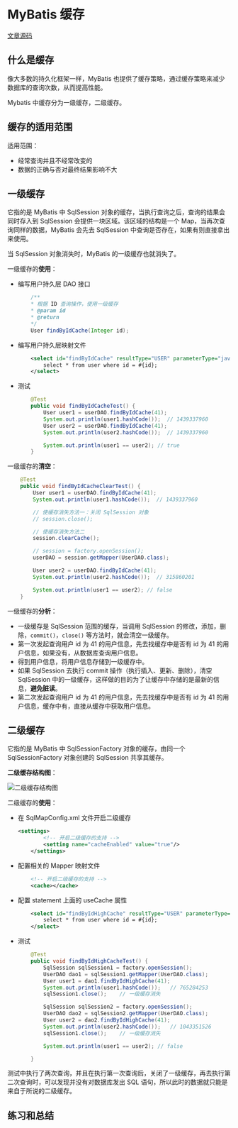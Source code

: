 # MyBatis 缓存

[文章源码](https://github.com/parzulpan/demo/tree/main/MyBatis/src/MyBatisCRUD)

## 什么是缓存

像大多数的持久化框架一样，MyBatis 也提供了缓存策略，通过缓存策略来减少数据库的查询次数，从而提高性能。

Mybatis 中缓存分为一级缓存，二级缓存。

## 缓存的适用范围

适用范围：

* 经常查询并且不经常改变的
* 数据的正确与否对最终结果影响不大

## 一级缓存

它指的是 MyBatis 中 SqlSession 对象的缓存，当执行查询之后，查询的结果会同时存入到 SqlSession 会提供一块区域。该区域的结构是一个 Map，当再次查询同样的数据，MyBatis 会先去 SqlSession 中查询是否存在，如果有则直接拿出来使用。

当 SqlSession 对象消失时，MyBatis 的一级缓存也就消失了。

一级缓存的**使用**：

* 编写用户持久层 DAO 接口

    ```java
        /**
        * 根据 ID 查询操作，使用一级缓存
        * @param id
        * @return
        */
        User findByIdCache(Integer id);
    ```

* 编写用户持久层映射文件

    ```xml
        <select id="findByIdCache" resultType="USER" parameterType="java.lang.Integer">
            select * from user where id = #{id};
        </select>
    ```

* 测试

    ```java
        @Test
        public void findByIdCacheTest() {
            User user1 = userDAO.findByIdCache(41);
            System.out.println(user1.hashCode());  // 1439337960
            User user2 = userDAO.findByIdCache(41);
            System.out.println(user2.hashCode());  // 1439337960

            System.out.println(user1 == user2); // true
        }
    ```

一级缓存的**清空**：

```java
    @Test
    public void findByIdCacheClearTest() {
        User user1 = userDAO.findByIdCache(41);
        System.out.println(user1.hashCode());  // 1439337960

        // 使缓存消失方法一：关闭 SqlSession 对象
        // session.close();

        // 使缓存消失方法二
        session.clearCache();

        // session = factory.openSession();
        userDAO = session.getMapper(UserDAO.class);

        User user2 = userDAO.findByIdCache(41);
        System.out.println(user2.hashCode());  // 315860201

        System.out.println(user1 == user2); // false
    }
```

一级缓存的**分析**：

* 一级缓存是 SqlSession 范围的缓存，当调用 SqlSession 的修改，添加，删除，`commit()`，`close()` 等方法时，就会清空一级缓存。
* 第一次发起查询用户 id 为 41 的用户信息，先去找缓存中是否有 id 为 41 的用户信息，如果没有，从数据库查询用户信息。
* 得到用户信息，将用户信息存储到一级缓存中。
* 如果 SqlSession 去执行 commit 操作（执行插入、更新、删除），清空 SqlSession 中的一级缓存，这样做的目的为了让缓存中存储的是最新的信息，**避免脏读**。
* 第二次发起查询用户 id 为 41 的用户信息，先去找缓存中是否有 id 为 41 的用户信息，缓存中有，直接从缓存中获取用户信息。

## 二级缓存

它指的是 MyBatis 中 SqlSessionFactory 对象的缓存，由同一个 SqlSessionFactory 对象创建的 SqlSession 共享其缓存。

**二级缓存结构图**：

![二级缓存结构图](https://images.cnblogs.com/cnblogs_com/parzulpan/1900685/o_201219101310%E4%BA%8C%E7%BA%A7%E7%BC%93%E5%AD%98%E7%BB%93%E6%9E%84%E5%9B%BE.png)

二级缓存的**使用**：

* 在 SqlMapConfig.xml 文件开启二级缓存

    ```xml
    <settings>
            <!-- 开启二级缓存的支持 -->
            <setting name="cacheEnabled" value="true"/>
        </settings>
    ```

* 配置相关的 Mapper 映射文件

    ```xml
        <!-- 开启二级缓存的支持 -->
        <cache></cache>
    ```

* 配置 statement 上面的 useCache 属性

    ```xml
        <select id="findByIdHighCache" resultType="USER" parameterType="java.lang.Integer" useCache="true">
            select * from user where id = #{id};
        </select>
    ```

* 测试

    ```java
        @Test
        public void findByIdHighCacheTest() {
            SqlSession sqlSession1 = factory.openSession();
            UserDAO dao1 = sqlSession1.getMapper(UserDAO.class);
            User user1 = dao1.findByIdHighCache(41);
            System.out.println(user1.hashCode());   // 765284253
            sqlSession1.close();    // 一级缓存消失

            SqlSession sqlSession2 = factory.openSession();
            UserDAO dao2 = sqlSession2.getMapper(UserDAO.class);
            User user2 = dao2.findByIdHighCache(41);
            System.out.println(user2.hashCode());   // 1043351526
            sqlSession1.close();    // 一级缓存消失

            System.out.println(user1 == user2); // false

        }
    ```

测试中执行了两次查询，并且在执行第一次查询后，关闭了一级缓存，再去执行第二次查询时，可以发现并没有对数据库发出 SQL 语句，所以此时的数据就只能是来自于所说的二级缓存。

## 练习和总结
